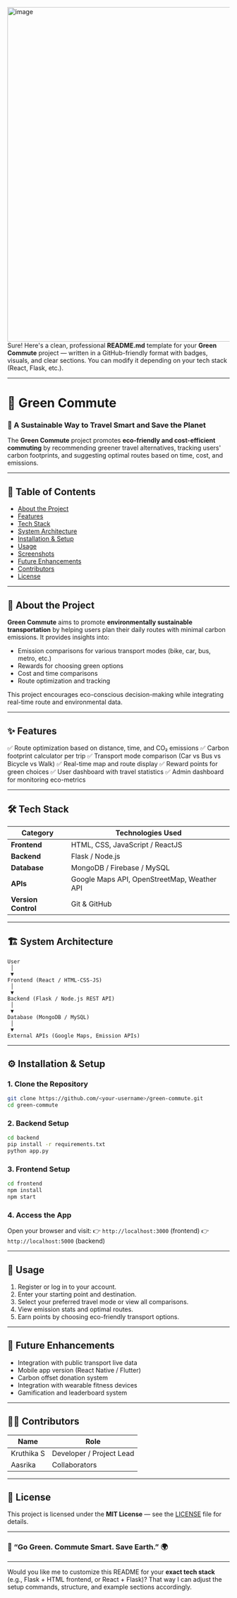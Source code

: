 <img width="1895" height="758" alt="image" src="https://github.com/user-attachments/assets/d60f7167-a6a3-49bb-81b1-9f59485fd6f7" />Sure! Here's a clean, professional **README.md** template for your **Green Commute** project — written in a GitHub-friendly format with badges, visuals, and clear sections.
You can modify it depending on your tech stack (React, Flask, etc.).

---

# 🌱 Green Commute

### 🚴 A Sustainable Way to Travel Smart and Save the Planet

The **Green Commute** project promotes **eco-friendly and cost-efficient commuting** by recommending greener travel alternatives, tracking users' carbon footprints, and suggesting optimal routes based on time, cost, and emissions.

---

## 🧭 Table of Contents

* [About the Project](#about-the-project)
* [Features](#features)
* [Tech Stack](#tech-stack)
* [System Architecture](#system-architecture)
* [Installation & Setup](#installation--setup)
* [Usage](#usage)
* [Screenshots](#screenshots)
* [Future Enhancements](#future-enhancements)
* [Contributors](#contributors)
* [License](#license)

---

## 📝 About the Project

**Green Commute** aims to promote **environmentally sustainable transportation** by helping users plan their daily routes with minimal carbon emissions.
It provides insights into:

* Emission comparisons for various transport modes (bike, car, bus, metro, etc.)
* Rewards for choosing green options
* Cost and time comparisons
* Route optimization and tracking

This project encourages eco-conscious decision-making while integrating real-time route and environmental data.

---

## ✨ Features

✅ Route optimization based on distance, time, and CO₂ emissions
✅ Carbon footprint calculator per trip
✅ Transport mode comparison (Car vs Bus vs Bicycle vs Walk)
✅ Real-time map and route display
✅ Reward points for green choices
✅ User dashboard with travel statistics
✅ Admin dashboard for monitoring eco-metrics

---

## 🛠️ Tech Stack

| Category            | Technologies Used                           |
| ------------------- | ------------------------------------------- |
| **Frontend**        | HTML, CSS, JavaScript / ReactJS             |
| **Backend**         | Flask / Node.js                             |
| **Database**        | MongoDB / Firebase / MySQL                  |
| **APIs**            | Google Maps API, OpenStreetMap, Weather API |
| **Version Control** | Git & GitHub                                |

---

## 🏗️ System Architecture

```
User
 │
 ▼
Frontend (React / HTML-CSS-JS)
 │
 ▼
Backend (Flask / Node.js REST API)
 │
 ▼
Database (MongoDB / MySQL)
 │
 ▼
External APIs (Google Maps, Emission APIs)
```

---

## ⚙️ Installation & Setup

### 1. Clone the Repository

```bash
git clone https://github.com/<your-username>/green-commute.git
cd green-commute
```

### 2. Backend Setup

```bash
cd backend
pip install -r requirements.txt
python app.py
```

### 3. Frontend Setup

```bash
cd frontend
npm install
npm start
```

### 4. Access the App

Open your browser and visit:
👉 `http://localhost:3000` (frontend)
👉 `http://localhost:5000` (backend)

---

## 🚀 Usage

1. Register or log in to your account.
2. Enter your starting point and destination.
3. Select your preferred travel mode or view all comparisons.
4. View emission stats and optimal routes.
5. Earn points by choosing eco-friendly transport options.

---

## 🔮 Future Enhancements

* Integration with public transport live data
* Mobile app version (React Native / Flutter)
* Carbon offset donation system
* Integration with wearable fitness devices
* Gamification and leaderboard system

---

## 👩‍💻 Contributors

| Name              | Role                     |
| ----------------- | ------------------------ |
| Kruthika S        | Developer / Project Lead |
| Aasrika           | Collaborators            |

---

## 📄 License

This project is licensed under the **MIT License** — see the [LICENSE](LICENSE) file for details.

---

### 💚 “Go Green. Commute Smart. Save Earth.” 🌍

---

Would you like me to customize this README for your **exact tech stack** (e.g., Flask + HTML frontend, or React + Flask)?
That way I can adjust the setup commands, structure, and example sections accordingly.
